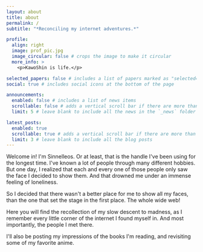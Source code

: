 ```yaml
---
layout: about
title: about
permalink: /
subtitle: "*Reconciling my internet adventures.*"

profile:
  align: right
  image: prof_pic.jpg
  image_circular: false # crops the image to make it circular
  more_info: >
    <p>KawoShin is life.</p>

selected_papers: false # includes a list of papers marked as "selected={true}"
social: true # includes social icons at the bottom of the page

announcements:
  enabled: false # includes a list of news items
  scrollable: false # adds a vertical scroll bar if there are more than 3 news items
  limit: 5 # leave blank to include all the news in the `_news` folder

latest_posts:
  enabled: true
  scrollable: true # adds a vertical scroll bar if there are more than 3 new posts items
  limit: 3 # leave blank to include all the blog posts
---
```


Welcome in! I'm Sinnelleos. Or at least, that is the handle I've been using for the longest time. I've known a lot of people through many different hobbies. But one day, I realized that each and every one of those people only saw the face I decided to show them. And that drowned me under an immense feeling of loneliness.

So I decided that there wasn't a better place for me to show all my faces, than the one that set the stage in the first place. The whole wide web!

Here you will find the recollection of my slow descent to madness, as I remember every little corner of the internet I found myself in. And most importantly, the people I met there.

I'll also be posting my impressions of the books I'm reading, and revisiting some of my favorite anime.
